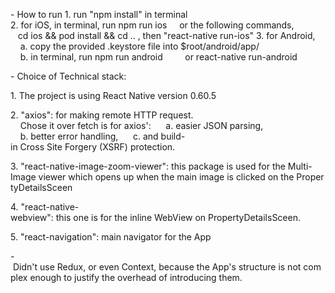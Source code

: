 - How to run
1. run "npm install" in terminal
2. for iOS, in terminal, run npm run ios
    or the following commands,
   cd ios && pod install && cd .. , then "react-native run-ios"
3. for Android,
    a. copy the provided .keystore file into $root/android/app/
    b. in terminal, run npm run android
        or react-native run-android

- Choice of Technical stack:

1. The project is using React Native version 0.60.5

2. "axios": for making remote HTTP request. 
    Chose it over fetch is for axios': 
    a. easier JSON parsing, 
    b. better error handling, 
    c. and build-in Cross Site Forgery (XSRF) protection. 

3. "react-native-image-zoom-viewer": this package is used for the Multi-Image viewer which opens up when the main image is clicked on the PropertyDetailsSceen

4. "react-native-webview": this one is for the inline WebView on PropertyDetailsSceen.

5. "react-navigation": main navigator for the App

- Didn't use Redux, or even Context, because the App's structure is not complex enough to justify the overhead of introducing them.

